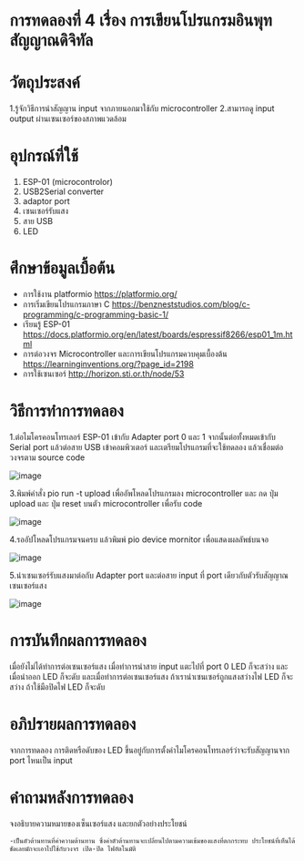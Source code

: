 # การทดลองที่ 4 เรื่อง การเขียนโปรแกรมอินพุทสัญญาณดิจิทัล
# วัตถุประสงค์
1.รู้จักวิธีการนำสัญญาน input จากภายนอกมาใช้กับ microcontroller
2.สามารถดู input output ผ่านเซนเซอร์ของสภาพแวดล้อม
# อุปกรณ์ที่ใช้
1. ESP-01 (microcontrolor)
2. USB2Serial converter
3. adaptor port
4. เซนเซอร์รับแสง
5. สาย USB 
6. LED
# ศึกษาข้อมูลเบื้อต้น
* การใช้งาน platformio https://platformio.org/
* การเริ่มเขียนโปรแกรมภาษา C https://benzneststudios.com/blog/c-programming/c-programming-basic-1/
* เรียนรู้ ESP-01   https://docs.platformio.org/en/latest/boards/espressif8266/esp01_1m.html
* การต่อวงจร Microcontroller และการเขียนโปรแกรมควบคุมเบื้องต้น https://learninginventions.org/?page_id=2198
* การใช้เซนเซอร์ http://horizon.sti.or.th/node/53
# วิธีการทำการทดลอง
1.ต่อไมโครคอนโทรเลอร์ ESP-01 เข้ากับ Adapter port 0 และ 1 จากนั้นต่อทั้งหมดเข้ากับ Serial port แล้วต่อสาย USB เข้าคอมพิวเตอร์ และเตรียมโปรแกรมที่จะใช้ทดลอง แล้วเชื่อมต่อวงจรตาม source code 

![image](https://user-images.githubusercontent.com/80879968/112375191-947d4780-8d15-11eb-9c82-4b235bb75ef9.png)

3.พิมพ์คำสั่ง pio run -t upload เพื่ออัพโหลดโปรแกรมลง microcontroller และ กด ปุ่ม upload และ ปุ่ม reset บนตัว microcontroller เพื่อรับ code

![image](https://user-images.githubusercontent.com/80879968/112375514-f63db180-8d15-11eb-9f5c-3b2d5ae7107f.png)


4.รออัปโหลดโปรแกรมจนครบ แล้วพิมพ์ pio device mornitor เพื่อแสดงผลลัพธ์บนจอ

![image](https://user-images.githubusercontent.com/80879968/112376460-1326b480-8d17-11eb-9655-03073f582369.png)

5.นำเซนเซอร์รับแสงมาต่อกับ Adapter port และต่อสาย input ที่ port เดียวกับตัวรับสัญญาณเซนเซอร์แสง

![image](https://user-images.githubusercontent.com/80879968/112376686-56812300-8d17-11eb-8fd5-0cadc7d8fb5b.png)


# การบันทึกผลการทดลอง
เมื่อยังไม่ได้ทำการต่อเซนเซอร์แสง เมื่อทำการนำสาย input แตะไปที่ port 0 LED ก็จะสว่าง และเมื่อนำออก LED ก็จะดับ และเมื่อทำการต่อเซนเซอร์แสง ถ้าเรานำเซนเซอร์ถูกแสงสว่างไฟ LED ก็จะสว่าง ถ้าใช้มือปิดไฟ LED ก็จะดับ
# อภิปรายผลการทดลอง
จากการทดลอง การติดหรือดับของ LED ขึ้นอยู่กับการตั้งค่าไมโครคอนโทรเลอร์ว่าจะรับสัญญานจาก port ไหนเป็น input 
# คำถามหลังการทดลอง
  จงอธิบายความหมายของเซ็นเซอร์แสง และยกตัวอย่างประโยชน์
    
    -เป็นตัวต้านทานที่ค่าความต้านทาน ซึ่งค่าตัวต้านทานจะเปลี่ยนไปตามความเข้มของแสงที่ตกกระทบ ประโยชน์ที่เห็นได้ชัดเลยมักจะเอาไปใช้กับวงจร เปิด-ปิด ไฟอัตโนมัติ 
